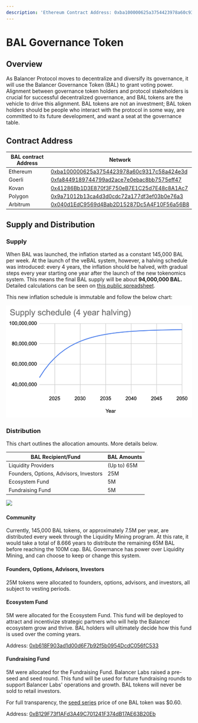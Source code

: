 ```yaml
---
description: 'Ethereum Contract Address: 0xba100000625a3754423978a60c9317c58a424e3d'
---
```


# BAL Governance Token

## Overview

As Balancer Protocol moves to decentralize and diversify its governance, it will use the Balancer Governance Token (BAL) to grant voting power. Alignment between governance token holders and protocol stakeholders is crucial for successful decentralized governance, and BAL tokens are the vehicle to drive this alignment. BAL tokens are not an investment; BAL token holders should be people who interact with the protocol in some way, are committed to its future development, and want a seat at the governance table.

## Contract Address

| BAL contract Address | Network                                                                                                                      |
| -------------------- | ---------------------------------------------------------------------------------------------------------------------------- |
| Ethereum             | [0xba100000625a3754423978a60c9317c58a424e3d](https://etherscan.io/address/0xba100000625a3754423978a60c9317c58a424e3d)        |
| Goerli               | [0xfa8449189744799ad2ace7e0ebac8bb7575eff47](https://goerli.etherscan.io/address/0xfa8449189744799ad2ace7e0ebac8bb7575eff47) |
| Kovan                | [0x41286Bb1D3E870f3F750eB7E1C25d7E48c8A1Ac7](https://kovan.etherscan.io/address/0x41286Bb1D3E870f3F750eB7E1C25d7E48c8A1Ac7)  |
| Polygon              | [0x9a71012b13ca4d3d0cdc72a177df3ef03b0e76a3](https://polygonscan.com/address/0x9a71012b13ca4d3d0cdc72a177df3ef03b0e76a3)     |
| Arbitrum             | [0x040d1EdC9569d4Bab2D15287Dc5A4F10F56a56B8](https://arbiscan.io/address/0x040d1EdC9569d4Bab2D15287Dc5A4F10F56a56B8)         |

## Supply and Distribution

### Supply

When BAL was launched, the inflation started as a constant 145,000 BAL per week. At the launch of the veBAL system, however, a halving schedule was introduced: every 4 years, the inflation should be halved, with gradual steps every year starting one year after the launch of the new tokenomics system. This means the final BAL supply will be about **94,000,000 BAL.** Detailed calculations can be seen on [this public spreadsheet](https://docs.google.com/spreadsheets/d/1FY0gi596YWBOTeu\_mrxhWcdF74SwKMNhmu0qJVgs0KI/).

This new inflation schedule is immutable and follow the below chart:

![](<../../.gitbook/assets/image (7).png>)

### Distribution

This chart outlines the allocation amounts. More details below.

| BAL Recipient/Fund                     | BAL Amounts |
| -------------------------------------- | ----------- |
| Liquidity Providers                    | (Up to) 65M |
| Founders, Options, Advisors, Investors | 25M         |
| Ecosystem Fund                         | 5M          |
| Fundraising Fund                       | 5M          |

![](../../.gitbook/assets/bal\_tokens\_distribution.png)

#### Community

Currently, 145,000 BAL tokens, or approximately 7.5M per year, are distributed every week through the Liquidity Mining program. At this rate, it would take a total of 8.666 years to distribute the remaining 65M BAL before reaching the 100M cap. BAL Governance has power over Liquidity Mining, and can choose to keep or change this system.

#### Founders, Options, Advisors, Investors

25M tokens were allocated to founders, options, advisors, and investors, all subject to vesting periods.

#### Ecosystem Fund

5M were allocated for the Ecosystem Fund. This fund will be deployed to attract and incentivize strategic partners who will help the Balancer ecosystem grow and thrive. BAL holders will ultimately decide how this fund is used over the coming years.

Address: [0xb618F903ad1d00d6F7b92f5b0954DcdC056fC533](https://etherscan.io/address/0xb618F903ad1d00d6F7b92f5b0954DcdC056fC533)

#### Fundraising Fund

5M were allocated for the Fundraising Fund. Balancer Labs raised a pre-seed and seed round. This fund will be used for future fundraising rounds to support Balancer Labs' operations and growth. BAL tokens will never be sold to retail investors.

For full transparency, the [seed series](https://medium.com/balancer-protocol/balancer-labs-raises-3m-to-supercharge-programmable-liquidity-8f1a42323c78) price of one BAL token was $0.60.

Address: [0xB129F73f1AFd3A49C701241F374dB17AE63B20Eb](https://etherscan.io/address/0xB129F73f1AFd3A49C701241F374dB17AE63B20Eb)
